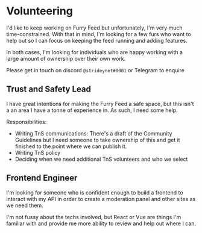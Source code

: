 # Volunteering

I'd like to keep working on Furry Feed but unfortunately, I'm very much
time-constrained. With that in mind, I'm looking for a few furs who want to
help out so I can focus on keeping the feed running and adding features.

In both cases, I'm looking for individuals who are happy working with a large
amount of ownership over their own work.

Please get in touch on discord `@strideynet#0001` or Telegram to enquire

## Trust and Safety Lead

I have great intentions for making the Furry Feed a safe space, but this isn't a
an area I have a tonne of experience in. As such, I need some help.

Responsibilities:

- Writing TnS communications: There's a draft of the Community Guidelines but I 
  need someone to take ownership of this and get it finished to the point where 
  we can publish it.
- Writing TnS policy
- Deciding when we need additional TnS volunteers and who we select

## Frontend Engineer

I'm looking for someone who is confident enough to build a frontend to interact
with my API in order to create a moderation panel and other sites as we need
them.

I'm not fussy about the techs involved, but React or Vue are things I'm familiar
with and provide me more ability to review and help out where I can.
